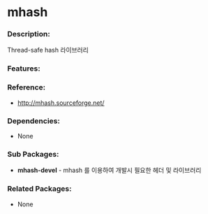 # mhash

### Description:
Thread-safe hash 라이브러리

### Features:


### Reference:
* http://mhash.sourceforge.net/

### Dependencies:
* None

### Sub Packages:
* **mhash-devel** - mhash 를 이용하여 개발시 필요한 헤더 및 라이브러리

### Related Packages:
* None